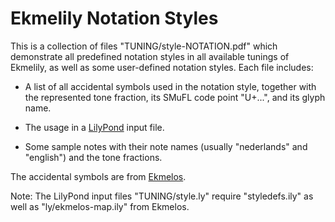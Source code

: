 Ekmelily Notation Styles
========================

This is a collection of files "TUNING/style-NOTATION.pdf" which demonstrate
all predefined notation styles in all available tunings of Ekmelily,
as well as some user-defined notation styles. Each file includes:

*   A list of all accidental symbols used in the notation style,
    together with the represented tone fraction,
    its SMuFL code point "U+...", and its glyph name.

*   The usage in a [LilyPond](http://lilypond.org/) input file.

*   Some sample notes with their note names (usually "nederlands" and
    "english") and the tone fractions.

The accidental symbols are from [Ekmelos](https://github.com/tr-igem/ekmelos).

Note: The LilyPond input files "TUNING/style.ly" require "styledefs.ily"
as well as "ly/ekmelos-map.ily" from Ekmelos.

